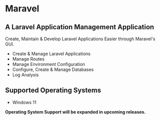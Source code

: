 # Maravel
## A Laravel Application Management Application

Create, Maintain & Develop Laravel Applications Easier through Maravel's GUI.

- Create & Manage Laravel Applications
- Manage Routes
- Manage Environment Configuration
- Configure, Create & Manage Databases
- Log Analysis


## Supported Operating Systems

- Windows 11

**Operating System Support will be expanded in upcoming releases.**
